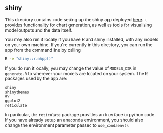 ## shiny

This directory contains code setting up the shiny app deployed [here](http://ec2-18-188-35-4.us-east-2.compute.amazonaws.com/aics/).
It provides functionality for chart generation, as well as tools for visualizing model outputs and the data itself.

You may also run it locally if you have R and shiny installed, with any models on your own machine. 
If you're currently in this directory, you can run the app from the command line by calling

```bash
R -e "shiny::runApp()"
```

If you do run it locally, you may change the value of `MODELS_DIR` in `generate.R` to wherever your
models are located on your system. The R packages used by the app are:

```bash
shiny
shinythemes
av
ggplot2
reticulate
```

In particular, the `reticulate` package provides an interface to python code. If you have
already setup an anaconda environment, you should also change the environment parameter
passed to `use_condaenv()`.
